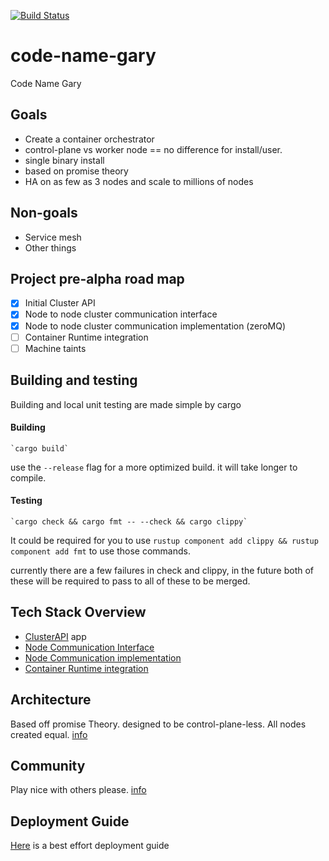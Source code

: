 [![Build Status](https://travis-ci.org/project-gary/gary.svg?branch=master)](https://travis-ci.org/project-gary/gary)

# code-name-gary
Code Name Gary

## Goals
 * Create a container orchestrator
 * control-plane vs worker node == no difference for install/user.
 * single binary install
 * based on promise theory
 * HA on as few as 3 nodes and scale to millions of nodes 


## Non-goals
 * Service mesh
 * Other things 

## Project pre-alpha road map 
 - [x] Initial Cluster API
 - [x] Node to node cluster communication interface
 - [x] Node to node cluster communication implementation (zeroMQ)
 - [ ] Container Runtime integration
 - [ ] Machine taints

## Building and testing
Building and local unit testing are made simple by cargo
#### Building
    `cargo build`
use the `--release` flag for a more optimized build. it will take longer to compile.

#### Testing
    `cargo check && cargo fmt -- --check && cargo clippy`

It could be required for you to use `rustup component add clippy && rustup component add fmt` to use those commands.

currently there are a few failures in check and clippy, in the future both of these will be required 
to pass to all of these to be merged.

## Tech Stack Overview
 * [ClusterAPI](docs/cluster_api.md) app 
 * [Node Communication Interface](docs/nci.md)
 * [Node Communication implementation](docs/zeromq.md)
 * [Container Runtime integration](docs/cri.md)

## Architecture

Based off promise Theory. designed to be control-plane-less. All nodes created equal. [info](docs/architecture.md)

## Community
Play nice with others please. [info](docs/community.md)

## Deployment Guide
[Here](docs/user_guide.md) is a best effort deployment guide
